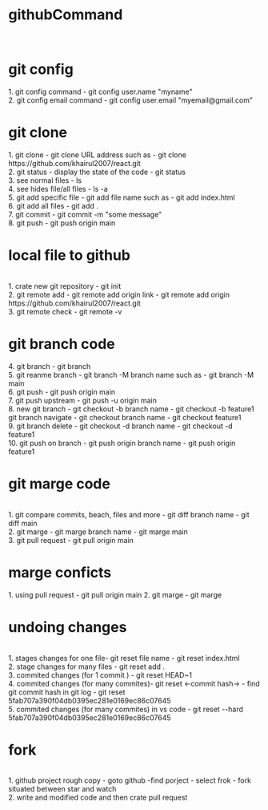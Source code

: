 # githubCommand
<br/>
<h1>git config</h1>
1. git config command - git config user.name "myname"
<br/>
2. git config email command - git config user.email "myemail@gmail.com"
<br/>
<h1>git clone</h1>
1. git clone - git clone URL address such as - git clone https://github.com/khairul2007/react.git
<br/>
2. git status - display the state of the code - git status
<br/>
3. see normal files - ls 
<br/>
4. see hides file/all files - ls -a 
<br/>
5. git add specific file - git add file name such as - git add index.html
<br />
6. git add all files - git add .
<br/>
7. git commit - git commit -m "some message"
<br/>
8. git push - git push origin main
<br/>
<h1>local file to github</h1>
<br />
1. crate new git repository - git init 
<br/> 
2. git remote add - git remote add origin link - git remote add origin https://github.com/khairul2007/react.git 
<br />
3. git remote check - git remote -v
<br />
<h1> git branch code</h1>
4. git branch - git branch 
<br/>
5. git reanme branch - git branch -M branch name such as - git branch -M main 
<br />
 6. git push - git push origin main
<br />
7. git push upstream - git push -u origin main 
<br />
8. new git branch - git checkout -b branch name - git checkout -b feature1 
<br />
git branch navigate - git checkout branch name - git checkout feature1 
<br />
9. git branch delete - git checkout -d branch name - git checkout -d feature1 
<br />
10. git push on branch - git push origin branch name - git push origin feature1 
<br />
<h1> git marge code </h1>
<br />
1. git compare commits, beach, files and more - git diff branch name - git diff main 
<br />
2. git marge - git marge branch name - git marge main 
<br />
3. git pull request - git pull origin main 
<br />
<h1> marge conficts</h1>
1. using pull request - git pull origin main 
2. git marge - git marge 
<br />
<h1>undoing changes</h1>
<br />
1. stages changes for one file- git reset file name - git reset index.html 
<br />
2. stage changes for many files - git reset add . 
<br />
3. commited changes (for 1 commit ) - git reset HEAD~1
<br />
4. commited changes (for many commites)- git reset <-commit hash-> - find git commit hash in git log - git reset 5fab707a390f04db0395ec281e0169ec86c07645
<br />
5. commited changes (for many commites) in vs code - git reset --hard 5fab707a390f04db0395ec281e0169ec86c07645
<br />
<h1> fork</h1>
 <br />
1. github project rough copy - goto github -find porject - select frok - fork situated between star and watch
 <br />
2. write and modified code and then crate pull request 
